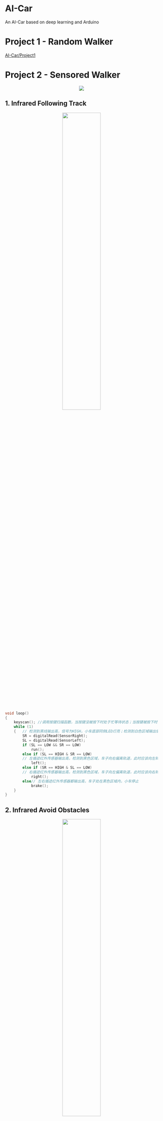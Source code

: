 # AI-Car

An AI-Car based on deep learning and Arduino
# Project 1 - Random Walker

[AI-Car/Project1](https://github.com/jaingmengmeng/AI-Car/tree/master/Project1)

# Project 2 - Sensored Walker

<p align="center">
    <img src="Media\video\第二次展示视频定稿.gif" alter="第二次展示视频gif">
</p>


## 1. Infrared Following Track

<p align="center">
    <img src="Media/imgs/红外循迹模块.jpg" width="50%" alter="红外循迹模块">
</p>


```C++
void loop()
{
    keyscan(); //调用按键扫描函数，当按键没被按下时处于忙等待状态；当按键被按下时，跳出死循环开始红外循迹。
    while (1)
    {   // 检测到黑线输出高，信号为HIGH，小车底部同侧LED灯亮；检测到白色区域输出低，信号为LOW，同侧灯灭
        SR = digitalRead(SensorRight);
        SL = digitalRead(SensorLeft);
        if (SL == LOW && SR == LOW)
            run();                       
        else if (SL == HIGH & SR == LOW)
        // 左循迹红外传感器输出高，检测到黑色区域，车子向右偏离轨道，此时应该向左转
            left();
        else if (SR == HIGH & SL == LOW)
        // 右循迹红外传感器输出高，检测到黑色区域，车子向左偏离轨道，此时应该向右转
            right();
        else// 左右循迹红外传感器都输出高，车子处在黑色区域内，小车停止
            brake();
    }
}
```



## 2. Infrared Avoid Obstacles

<p align="center">
    <img src="Media/imgs/红外避障传感器.jpg" width="50%" alter="红外避障传感器">
</p>


```C++
void loop()
{
    keyscan(); //调用按键扫描函数，当按键没被按下时处于忙等待状态；当按键被按下时，跳出死循环开始红外避障。
    while (1)
    {
        //读取中间的红外避障传感器的状态。有信号为LOW，表示前方有障碍物；没有信号为HIGH，表示前方没有障碍物。
        S_avoid = digitalRead(Sensor_avoid);
        if (S_avoid == HIGH)
        //前面没有障碍物
        {
            run();                   //调用前进函数
            digitalWrite(beep, LOW); //蜂鸣器不响
            digitalWrite(LED, LOW);  //LED灯不亮
        }
        else if (S_avoid == LOW)
        // 前面探测到有障碍物，有信号返回
        {
            digitalWrite(beep, HIGH); //蜂鸣器响
            digitalWrite(LED, HIGH);  //LED亮
            brake(3);                 //停止300ms
            back(4);                  //后退400ms
            left(5);                  //调用左转函数  延时500ms
        }
    }
}
```



## 3. Ultrasonic Avoid Obstacles

<p align="center">
    <img src="Media/imgs/超声波模块.jpg" width="50%" alter="超声波模块">
</pr>


```C++
float Distance_test() // 测量小车前方最近障碍物的距离
{
    digitalWrite(Trig, LOW); // 给触发脚低电平2μs
    delayMicroseconds(2);
    digitalWrite(Trig, HIGH); // 给触发脚高电平10μs
    delayMicroseconds(10);
    digitalWrite(Trig, LOW);  // 持续给触发脚低电
    float Total_time = pulseIn(Echo, HIGH);     // 读取回声脚接收到高电平的总时间(单位：微秒)。
    float Actual_distance = Total_time / 58;    // 计算实际障碍物的距离（单位：厘米）。
    Serial.print("Distance:");       //输出距离（单位：厘米）。
    Serial.print(Actual_distance);   //显示距离（单位：厘米）。
    return Actual_distance;
}

void loop()
{
    keyscan(); //调用按键扫描函数，当按键没被按下时处于忙等待状态；当按键被按下时，跳出死循环开始超声波避障。
    while (1)
    {
        Distance = Distance_test(); //调用测距函数测量前方最近障碍物的距离
        if (Distance < 10)          //当前方的障碍物的距离小于某个阈值时，开始后退并向右转一个角度
        {
            back(2);
            right(1);                 //右转
            digitalWrite(beep, HIGH); //蜂鸣器响起
            brake(1);                 //停车
        }
        else
        {
            run(); //无障碍物，直行
            digitalWrite(beep, LOW);
        }
    }
}
```



## 4. Bluetooth Telecontrol

<p align="center">
    <img src="Media/imgs/蓝牙模块.jpg" width="50%" alter="蓝牙模块">
</p>


```C++
#define STOP 48             //30h       // 0  0
#define FORWARD 49          //31h       // 1  1
#define BACKWARD 50         //32h       //-1 -1
#define TURNLEFT 51         //33h       // 0  1
#define TURNRIGHT 52        //34h       // 1  0
#define ROTATELEFT 53       //35h       // 0 -1
#define ROTATERIGHT 54      //36h       //-1  0
#define SPINCLOCK 55        //37h       // 1 -1
#define SPINCOUNTERCLOCK 56 //38h       //-1  1

const int LeftMotorBack = 8;
const int LeftMotorGo = 9;
const int RightMotorGo = 10;
const int RightMotorBack = 11;

void setup()
{
    // put your setup code here, to run once:
    Serial.begin(9600);
    pinMode(LeftMotorGo, OUTPUT);
    pinMode(LeftMotorBack, OUTPUT);
    pinMode(RightMotorGo, OUTPUT);
    pinMode(RightMotorBack, OUTPUT);
}

void loop()
{
    // put your main code here, to run repeatedly:
    //usart read
    if (Serial.available() > 0)
    {
        int cmd = Serial.read(); //读取蓝牙模块发送到串口的数据
        Serial.println(cmd);
        motorRun(cmd);
    }
}

void motorRun(int cmd)
{
    switch (cmd)
    {
    case FORWARD:
        //1 1 左轮和右轮都前进
        Serial.println("FORWARD"); //输出状态
        digitalWrite(LeftMotorGo, HIGH);
        digitalWrite(LeftMotorBack, LOW);
        digitalWrite(RightMotorGo, HIGH);
        digitalWrite(RightMotorBack, LOW);
        break;
    case BACKWARD:
        //-1 -1 左轮和右轮都后退
        Serial.println("BACKWARD"); //输出状态
        digitalWrite(LeftMotorGo, LOW);
        digitalWrite(LeftMotorBack, HIGH);
        digitalWrite(RightMotorGo, LOW);
        digitalWrite(RightMotorBack, HIGH);
        break;
    case TURNLEFT:
        //0 1 左轮不动，右轮前进
        Serial.println("TURN  LEFT"); //输出状态
        digitalWrite(LeftMotorGo, LOW);
        digitalWrite(LeftMotorBack, LOW);
        digitalWrite(RightMotorGo, HIGH);
        digitalWrite(RightMotorBack, LOW);
        break;
    case TURNRIGHT:
        //1 0 左轮前进，右轮不动
        Serial.println("TURN  RIGHT"); //输出状态
        digitalWrite(LeftMotorGo, HIGH);
        digitalWrite(LeftMotorBack, LOW);
        digitalWrite(RightMotorGo, LOW);
        digitalWrite(RightMotorBack, LOW);
        break;
    case ROTATELEFT:
        //0 -1 左轮不动，右轮后退
        Serial.println("ROTATE LEFT"); //输出状态
        digitalWrite(LeftMotorGo, LOW);
        digitalWrite(LeftMotorBack, LOW);
        digitalWrite(RightMotorGo, LOW);
        digitalWrite(RightMotorBack, HIGH);
        break;
    case ROTATERIGHT:
        //-1 0 左轮后退，右轮不动
        Serial.println("ROTATE  RIGHT"); //输出状态
        digitalWrite(LeftMotorGo, LOW);
        digitalWrite(LeftMotorBack, HIGH);
        digitalWrite(RightMotorGo, LOW);
        digitalWrite(RightMotorBack, LOW);
        break;
    case SPINCLOCK:
        //1 -1 左轮前进，右轮后退
        Serial.println("SPIN CLOCKWISE"); //输出状态
        digitalWrite(LeftMotorGo, HIGH);
        digitalWrite(LeftMotorBack, LOW);
        digitalWrite(RightMotorGo, LOW);
        digitalWrite(RightMotorBack, HIGH);
        break;
    case SPINCOUNTERCLOCK:
        //-1 1 左轮后退，右轮前进
        Serial.println("SPIN COUNTERCLOCKWISE"); //输出状态
        digitalWrite(LeftMotorGo, LOW);
        digitalWrite(LeftMotorBack, HIGH);
        digitalWrite(RightMotorGo, HIGH);
        digitalWrite(RightMotorBack, LOW);
        break;
    default:
        //0 0 左轮和右轮都不动
        Serial.println("STOP"); //输出状态
        digitalWrite(LeftMotorGo, LOW);
        digitalWrite(LeftMotorBack, LOW);
        digitalWrite(RightMotorGo, LOW);
        digitalWrite(RightMotorBack, LOW);
    }
}
```
蓝牙模块的实现依赖于安卓蓝牙串口软件，为了避免自己开发，我们选择使用了 **[蓝牙串口SPP](http://m.downcc.com/d/138232)** 软件（安卓操作系统）。我们可以设置按钮，来向蓝牙BT04-A串口发送对应指令来控制小车。

<p align="center">
		<img src="Media/imgs/蓝牙遥控按钮图.jpg" width=49% alter="蓝牙遥控按钮图">
		<img src="Media/imgs/蓝牙遥控按钮设置界面.jpg" width=49% alter="蓝牙遥控按钮设计界面">
</p>


<details>
<summary>Something About Bluetooth</summary>

因为 `Arduino UNO` 板子每次只能烧录一个 `Arduino` 程序，所以我们在使用小车循迹功能时候，使用的是小车循迹的代码；红外避障又一套代码；超声波避障又一套代码。每次更换小车功能之后都要重新烧录，这样子就很麻烦，但如果用蓝牙遥控的话，就可以随意的切换模式，减少了多次烧录程序的麻烦。
<p align="center">
    <img src="/Project2/Media/imgs/蓝牙遥控全功能按钮图.jpg" width="50%" alter="蓝牙遥控全功能按钮图">
</p>
</details>

# Project 3 - DeepAI Walker

[AI-Car/Project3](https://github.com/jaingmengmeng/AI-Car/tree/master/Project3)

# Developer

- <strong>Jiang Liuyang</strong>  
- Long Yanbing  
- Cao Chen  
- Deng Chao

# References